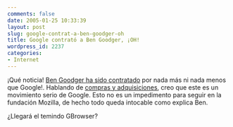 ```yaml
---
comments: false
date: 2005-01-25 10:33:39
layout: post
slug: google-contrat-a-ben-goodger-oh
title: Google contrató a Ben Goodger, ¡OH!
wordpress_id: 2237
categories:
- Internet
---
```


¡Qué noticia! [Ben Goodger ha sido contratado](http://weblogs.mozillazine.org/ben/archives/007366.html) por nada más ni nada menos que Google!. Hablando de [compras y adquisiciones](http://edans.blogspot.com/2005/01/movimiento-blogosferico.html), creo que este es un movimiento serio de Google. Esto no es un impedimento para seguir en la fundación Mozilla, de hecho todo queda intocable como explica Ben.





¿Llegará el temindo GBrowser?




 
